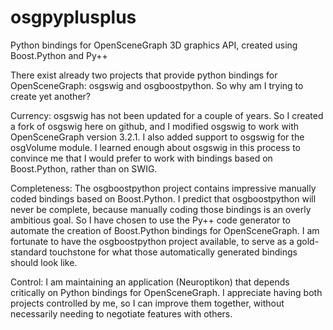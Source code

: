 osgpyplusplus
=============

Python bindings for OpenSceneGraph 3D graphics API, created using Boost.Python and Py++

There exist already two projects that provide python bindings for OpenSceneGraph: osgswig and osgboostpython. 
So why am I trying to create yet another?

Currency: osgswig has not been updated for a couple of years. So I created a fork of osgswig here on github,
and I modified osgswig to work with OpenSceneGraph version 3.2.1. I also added support to osgswig for the osgVolume
module. I learned enough about osgswig in this process to convince me that I would prefer to work with bindings
based on Boost.Python, rather than on SWIG.

Completeness: The osgboostpython project contains impressive manually coded bindings based on Boost.Python. I
predict that osgboostpython will never be complete, because manually coding those bindings is an overly ambitious
goal. So I have chosen to use the Py++ code generator to automate the creation of Boost.Python bindings for
OpenSceneGraph. I am fortunate to have the osgboostpython project available, to serve as a gold-standard touchstone
for what those automatically generated bindings should look like.

Control: I am maintaining an application (Neuroptikon) that depends critically on Python bindings for OpenSceneGraph.
I appreciate having both projects controlled by me, so I can improve them together, without necessarily needing to
negotiate features with others.
